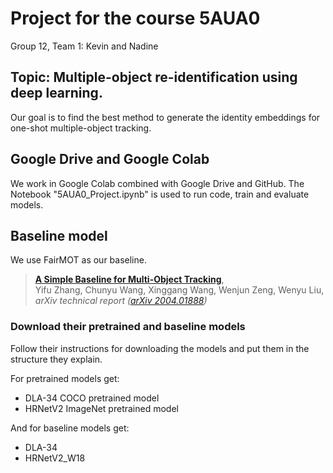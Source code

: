 # Project for the course 5AUA0
Group 12, Team 1: Kevin and Nadine

## Topic: Multiple-object re-identification using deep learning.
Our goal is to find the best method to generate the identity embeddings for one-shot multiple-object tracking.

## Google Drive and Google Colab
We work in Google Colab combined with Google Drive and GitHub. The Notebook "5AUA0_Project.ipynb" is used to run code, train and evaluate models.

## Baseline model
We use FairMOT as our baseline.
> [**A Simple Baseline for Multi-Object Tracking**](http://arxiv.org/abs/2004.01888),            
> Yifu Zhang, Chunyu Wang, Xinggang Wang, Wenjun Zeng, Wenyu Liu,        
> *arXiv technical report ([arXiv 2004.01888](http://arxiv.org/abs/2004.01888))*

### Download their pretrained and baseline models
Follow their instructions for downloading the models and put them in the structure they explain.

For pretrained models get:
- DLA-34 COCO pretrained model
- HRNetV2 ImageNet pretrained model

And for baseline models get:
- DLA-34
- HRNetV2_W18
